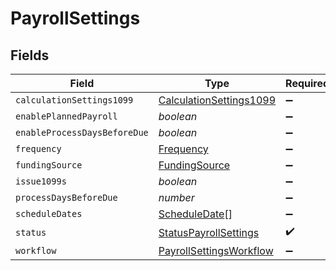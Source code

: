 # PayrollSettings


## Fields

| Field                                                                     | Type                                                                      | Required                                                                  | Description                                                               |
| ------------------------------------------------------------------------- | ------------------------------------------------------------------------- | ------------------------------------------------------------------------- | ------------------------------------------------------------------------- |
| `calculationSettings1099`                                                 | [CalculationSettings1099](../../models/shared/calculationsettings1099.md) | :heavy_minus_sign:                                                        | N/A                                                                       |
| `enablePlannedPayroll`                                                    | *boolean*                                                                 | :heavy_minus_sign:                                                        | N/A                                                                       |
| `enableProcessDaysBeforeDue`                                              | *boolean*                                                                 | :heavy_minus_sign:                                                        | N/A                                                                       |
| `frequency`                                                               | [Frequency](../../models/shared/frequency.md)                             | :heavy_minus_sign:                                                        | N/A                                                                       |
| `fundingSource`                                                           | [FundingSource](../../models/shared/fundingsource.md)                     | :heavy_minus_sign:                                                        | N/A                                                                       |
| `issue1099s`                                                              | *boolean*                                                                 | :heavy_minus_sign:                                                        | N/A                                                                       |
| `processDaysBeforeDue`                                                    | *number*                                                                  | :heavy_minus_sign:                                                        | N/A                                                                       |
| `scheduleDates`                                                           | [ScheduleDate](../../models/shared/scheduledate.md)[]                     | :heavy_minus_sign:                                                        | N/A                                                                       |
| `status`                                                                  | [StatusPayrollSettings](../../models/shared/statuspayrollsettings.md)     | :heavy_check_mark:                                                        | N/A                                                                       |
| `workflow`                                                                | [PayrollSettingsWorkflow](../../models/shared/payrollsettingsworkflow.md) | :heavy_minus_sign:                                                        | N/A                                                                       |